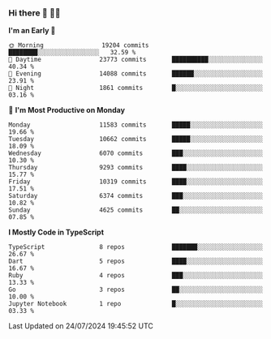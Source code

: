 ### Hi there 👋 🧑‍💻



<!--START_SECTION:waka-->
**I'm an Early 🐤** 

```text
🌞 Morning                19204 commits       ████████░░░░░░░░░░░░░░░░░   32.59 % 
🌆 Daytime                23773 commits       ██████████░░░░░░░░░░░░░░░   40.34 % 
🌃 Evening                14088 commits       ██████░░░░░░░░░░░░░░░░░░░   23.91 % 
🌙 Night                  1861 commits        █░░░░░░░░░░░░░░░░░░░░░░░░   03.16 % 
```
📅 **I'm Most Productive on Monday** 

```text
Monday                   11583 commits       █████░░░░░░░░░░░░░░░░░░░░   19.66 % 
Tuesday                  10662 commits       █████░░░░░░░░░░░░░░░░░░░░   18.09 % 
Wednesday                6070 commits        ███░░░░░░░░░░░░░░░░░░░░░░   10.30 % 
Thursday                 9293 commits        ████░░░░░░░░░░░░░░░░░░░░░   15.77 % 
Friday                   10319 commits       ████░░░░░░░░░░░░░░░░░░░░░   17.51 % 
Saturday                 6374 commits        ███░░░░░░░░░░░░░░░░░░░░░░   10.82 % 
Sunday                   4625 commits        ██░░░░░░░░░░░░░░░░░░░░░░░   07.85 % 
```


**I Mostly Code in TypeScript** 

```text
TypeScript               8 repos             ███████░░░░░░░░░░░░░░░░░░   26.67 % 
Dart                     5 repos             ████░░░░░░░░░░░░░░░░░░░░░   16.67 % 
Ruby                     4 repos             ███░░░░░░░░░░░░░░░░░░░░░░   13.33 % 
Go                       3 repos             ██░░░░░░░░░░░░░░░░░░░░░░░   10.00 % 
Jupyter Notebook         1 repo              █░░░░░░░░░░░░░░░░░░░░░░░░   03.33 % 
```




 Last Updated on 24/07/2024 19:45:52 UTC
<!--END_SECTION:waka-->


